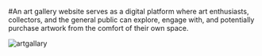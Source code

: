 #An art gallery website serves as a digital platform where art enthusiasts, collectors, and the general public can explore, engage with, and potentially purchase artwork from the comfort of their own space.

![artgallary](https://github.com/indupriya01/jfsd/assets/110710991/7ba2b361-7304-4eea-8ba8-50f9d7ff6a21)
